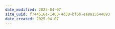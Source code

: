```yaml
---
date_modified: 2025-04-07
site_uuid: f744516e-1403-4d38-bf6b-ea8a15544693
date_created: 2025-04-07
---
```


